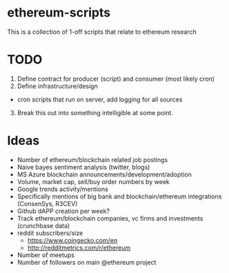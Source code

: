 # ethereum-scripts

This is a collection of 1-off scripts that relate to ethereum research

# TODO

1. Define contract for producer (script) and consumer (most likely cron)
2. Define infrastructure/design
  - cron scripts that run on server, add logging for all sources
3. Break this out into something intelligible at some point.

# Ideas
- Number of ethereum/blockchain related job postings
- Naive bayes sentiment analysis (twitter, blogs)
- MS Azure blockchain announcements/development/adoption
- Volume, market cap, sell/buy order numbers by week
- Google trends activity/mentions
- Specifically mentions of big bank and blockchain/ethereum integrations (ConsenSys, R3CEV)
- Github dAPP creation per week?
- Track ethereum/blockchain companies, vc firms and investments (crunchbase data)
- reddit subscribers/size
  - https://www.coingecko.com/en
  - http://redditmetrics.com/r/ethereum
- Number of meetups
- Number of followers on main @ethereum project
